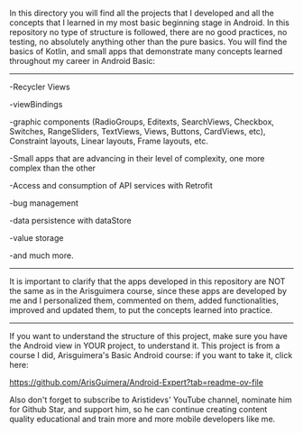 In this directory you will find all the projects that I developed and all the concepts that I learned in my most basic beginning stage in Android.
In this repository no type of structure is followed, there are no good practices, no testing, no absolutely anything other than the pure basics.
You will find the basics of Kotlin, and small apps that demonstrate many concepts learned throughout my career in Android Basic:

------------------------------------------------------------------------------------------------------------------------------------------------------------------------------------------------------

-Recycler Views



-viewBindings



-graphic components (RadioGroups, Editexts, SearchViews, Checkbox, Switches, RangeSliders, TextViews, Views, Buttons, CardViews, etc), Constraint layouts, Linear layouts, Frame layouts, etc.



-Small apps that are advancing in their level of complexity, one more complex than the other



-Access and consumption of API services with Retrofit



-bug management



-data persistence with dataStore



-value storage



-and much more.


---------------------------------------------------------------------------------------------------------------------------------------------------------------------------------------------------------------------------------------------------------------------------------------------------

It is important to clarify that the apps developed in this repository are NOT the same as in the Arisguimera course, since these apps are developed by me and I personalized them, commented on them, added functionalities, improved and updated them, to put the concepts learned into practice.


---------------------------------------------------------------------------------------------------------------------------------------------------------------------------------------------------------------------------------------------------------------------------------------------------


If you want to understand the structure of this project, make sure you have the Android view in YOUR project, to understand it.
This project is from a course I did, Arisguimera's Basic Android course: if you want to take it, click here:



https://github.com/ArisGuimera/Android-Expert?tab=readme-ov-file



Also don't forget to subscribe to Aristidevs' YouTube channel, nominate him for Github Star, and support him, so he can continue creating content quality educational and train more and more mobile developers like me.

